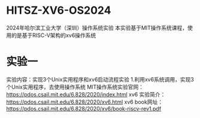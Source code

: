 # HITSZ-XV6-OS2024
2024年哈尔滨工业大学（深圳）操作系统实验
本实验基于MIT操作系统课程，使用的是基于RISC-V架构的xv6操作系统

# 实验一
实验内容：实现3个Unix实用程序和xv6启动流程实验
1.利用xv6系统调用，实现3个Unix实用程序，去使用操作系统
MIT操作系统实验官网：https://pdos.csail.mit.edu/6.828/2020/index.html
xv6 实验简介：https://pdos.csail.mit.edu/6.828/2020/xv6.html
xv6 book网址：https://pdos.csail.mit.edu/6.828/2020/xv6/book-riscv-rev1.pdf
